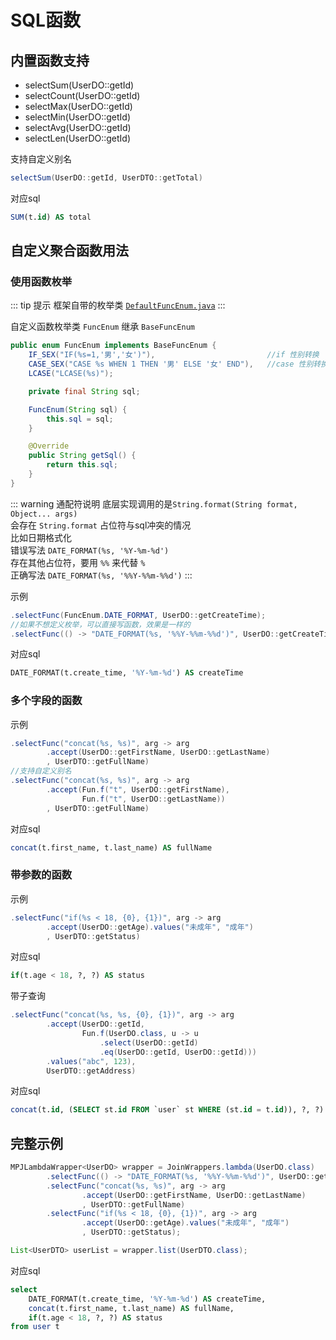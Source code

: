 # SQL函数

## 内置函数支持

* selectSum(UserDO::getId)
* selectCount(UserDO::getId)
* selectMax(UserDO::getId)
* selectMin(UserDO::getId)
* selectAvg(UserDO::getId)
* selectLen(UserDO::getId)

支持自定义别名

```java
selectSum(UserDO::getId, UserDTO::getTotal)
```

对应sql

```sql
SUM(t.id) AS total
```

## 自定义聚合函数用法

### 使用函数枚举

::: tip 提示
框架自带的枚举类 [`DefaultFuncEnum.java`](https://github.com/yulichang/mybatis-plus-join/blob/master/mybatis-plus-join-core/src/main/java/com/github/yulichang/wrapper/enums/DefaultFuncEnum.java)
:::

自定义函数枚举类 `FuncEnum` 继承 `BaseFuncEnum`

```java
public enum FuncEnum implements BaseFuncEnum {
    IF_SEX("IF(%s=1,'男','女')"),                         //if 性别转换
    CASE_SEX("CASE %s WHEN 1 THEN '男' ELSE '女' END"),   //case 性别转换
    LCASE("LCASE(%s)");

    private final String sql;

    FuncEnum(String sql) {
        this.sql = sql;
    }

    @Override
    public String getSql() {
        return this.sql;
    }
}
```

::: warning 通配符说明
底层实现调用的是`String.format(String format, Object... args)`  
会存在 `String.format` 占位符与sql冲突的情况  
比如日期格式化    
错误写法 `DATE_FORMAT(%s, '%Y-%m-%d')`  
存在其他占位符，要用 `%%` 来代替 `%`  
正确写法 `DATE_FORMAT(%s, '%%Y-%%m-%%d')`
:::

示例
```java
.selectFunc(FuncEnum.DATE_FORMAT, UserDO::getCreateTime);
//如果不想定义枚举，可以直接写函数，效果是一样的
.selectFunc(() -> "DATE_FORMAT(%s, '%%Y-%%m-%%d')", UserDO::getCreateTime);
```
对应sql
```sql
DATE_FORMAT(t.create_time, '%Y-%m-%d') AS createTime
```

### 多个字段的函数

示例
```java
.selectFunc("concat(%s, %s)", arg -> arg
        .accept(UserDO::getFirstName, UserDO::getLastName)
        , UserDTO::getFullName)
//支持自定义别名
.selectFunc("concat(%s, %s)", arg -> arg
        .accept(Fun.f("t", UserDO::getFirstName), 
                Fun.f("t", UserDO::getLastName))
        , UserDTO::getFullName)
```
对应sql
```sql
concat(t.first_name, t.last_name) AS fullName
```

### 带参数的函数 <Badge type="tip" text="1.5.2+" />

示例
```java
.selectFunc("if(%s < 18, {0}, {1})", arg -> arg
        .accept(UserDO::getAge).values("未成年", "成年")
        , UserDTO::getStatus)
```
对应sql
```sql
if(t.age < 18, ?, ?) AS status
```

带子查询 
```java
.selectFunc("concat(%s, %s, {0}, {1})", arg -> arg
        .accept(UserDO::getId,
                Fun.f(UserDO.class, u -> u
                    .select(UserDO::getId)
                    .eq(UserDO::getId, UserDO::getId)))
        .values("abc", 123),
        UserDTO::getAddress)
```
对应sql
```sql
concat(t.id, (SELECT st.id FROM `user` st WHERE (st.id = t.id)), ?, ?) AS address
```

## 完整示例
```java
MPJLambdaWrapper<UserDO> wrapper = JoinWrappers.lambda(UserDO.class)
        .selectFunc(() -> "DATE_FORMAT(%s, '%%Y-%%m-%%d')", UserDO::getCreateTime)
        .selectFunc("concat(%s, %s)", arg -> arg
                .accept(UserDO::getFirstName, UserDO::getLastName)
                , UserDTO::getFullName)
        .selectFunc("if(%s < 18, {0}, {1})", arg -> arg
                .accept(UserDO::getAge).values("未成年", "成年")
                , UserDTO::getStatus);

List<UserDTO> userList = wrapper.list(UserDTO.class);
```

对应sql

```sql
select 
    DATE_FORMAT(t.create_time, '%Y-%m-%d') AS createTime,
    concat(t.first_name, t.last_name) AS fullName,
    if(t.age < 18, ?, ?) AS status
from user t
```
<!--@include: ../../../../component/code-warn.md-->
